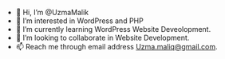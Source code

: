 - 👋 Hi, I’m @UzmaMalik
- 👀 I’m interested in WordPress and PHP 
- 🌱 I’m currently learning WordPress Website Deveolopment.
- 💞️ I’m looking to collaborate in Website Development.
- 📫 Reach me through email address Uzma.maliq@gmail.com.

<!---
UzmaMalik/UzmaMalik is a ✨ special ✨ repository because its `README.md` (this file) appears on your GitHub profile.
You can click the Preview link to take a look at your changes.
--->
